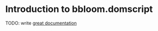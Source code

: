 # Introduction to bbloom.domscript

TODO: write [great documentation](http://jacobian.org/writing/great-documentation/what-to-write/)
